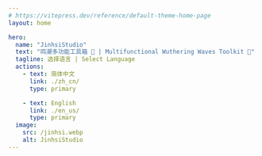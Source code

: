```yaml
---
# https://vitepress.dev/reference/default-theme-home-page
layout: home

hero:
  name: "JinhsiStudio"
  text: "鸣潮多功能工具箱 🧰 | Multifunctional Wuthering Waves Toolkit 🧰"
  tagline: 选择语言 | Select Language
  actions:
    - text: 简体中文
      link: ./zh_cn/
      type: primary

    - text: English
      link: ./en_us/
      type: primary
  image:
    src: /jinhsi.webp
    alt: JinhsiStudio
---
```


